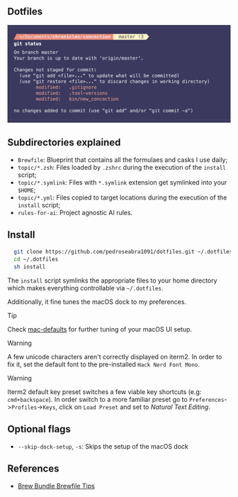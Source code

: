 ## Dotfiles

![dotfiles-banner](dotfiles-banner.png)

## Subdirectories explained

- `Brewfile`: Blueprint that contains all the formulaes and casks I use daily;
- `topic/*.zsh`: Files loaded by `.zshrc` during the execution of the `install` script;
- `topic/*.symlink`: Files with `*.symlink` extension get symlinked into your `$HOME`;
- `topic/*.yml`: Files copied to target locations during the execution of the `install` script;
- `rules-for-ai`: Project agnostic AI rules.

## Install

```sh
  git clone https://github.com/pedroseabra1091/dotfiles.git ~/.dotfiles
  cd ~/.dotfiles
  sh install
```

The `install` script symlinks the appropriate files to your home directory which makes everything controllable via `~/.dotfiles`.

Additionally, it fine tunes the macOS dock to my preferences.

> [!TIP]
> Check [mac-defaults](https://macos-defaults.com) for further tuning of your macOS UI setup.

> [!WARNING]
A few unicode characters aren't correctly displayed on iterm2. In order to fix it, set the default font to the pre-installed `Hack Nerd Font Mono`.

> [!WARNING]
Iterm2 default key preset switches a few viable key shortcuts (e.g: `cmd+backspace`).
In order switch to a more familiar preset go to `Preferences`->`Profiles`->`Keys`, click on `Load Preset` and set to _Natural Text Editing_.

## Optional flags
- `--skip-dock-setup`, `-s`: Skips the setup of the macOS dock

## References

- [Brew Bundle Brewfile Tips](https://gist.github.com/ChristopherA/a579274536aab36ea9966f301ff14f3f)
